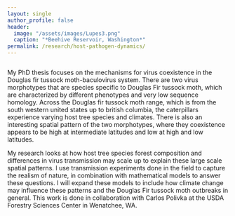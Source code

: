 ```yaml
---
layout: single
author_profile: false
header:
  image: "/assets/images/Lupes3.png"
  caption: "*Beehive Reservoir, Washington*"
permalink: /research/host-pathogen-dynamics/
---
```


<img src="{{ site.url }}{{ site.baseurl }}/assets/images/DFTM.JPG" alt="">

My PhD thesis focuses on the mechanisms for virus coexistence in the Douglas fir tussock moth-baculovirus system. There are two virus morphotypes that are species specific to Douglas Fir tussock moth, which are characterized by different phenotypes and very low sequence homology. Across the Douglas fir tussock moth range, which is from the south western united states up to british columbia, the caterpillars experience varying host tree species and climates. There is also an interesting spatial pattern of the two morphotypes, where they coexistence appears to be high at intermediate latitudes and low at high and low latitudes. 

My research looks at how host tree species forest composition and differences in virus transmission may scale up to explain these large scale spatial patterns. I use transmission experiments done in the field to capture the realism of nature, in combination with mathematical models to answer these questions. I will expand these models to include how climate change may influence these patterns and the Douglas Fir tussock moth outbreaks in general. This work is done in collaboration with Carlos Polivka at the USDA Forestry Sciences Center in Wenatchee, WA.
